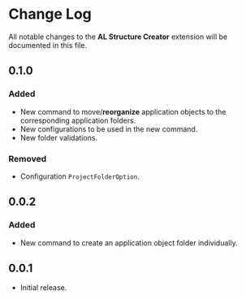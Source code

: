 # Change Log

All notable changes to the **AL Structure Creator** extension will be documented in this file.


## 0.1.0

### Added
- New command to move/**reorganize** application objects to the corresponding application folders.
- New configurations to be used in the new command.
- New folder validations.

### Removed
- Configuration `ProjectFolderOption`.


## 0.0.2

### Added
- New command to create an application object folder individually.


## 0.0.1
- Initial release.